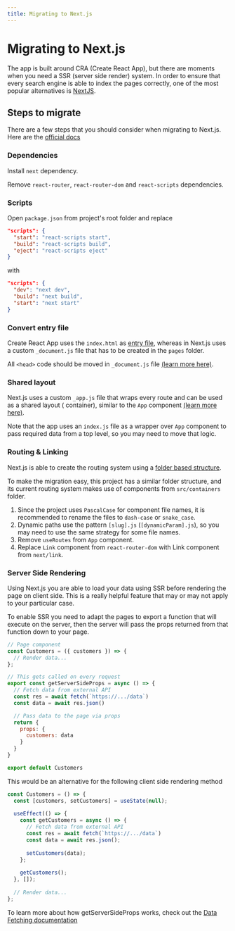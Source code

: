 ```yaml
---
title: Migrating to Next.js
---
```


# Migrating to Next.js

The app is built around CRA (Create React App), but there are moments when you need a SSR (server
side render) system. In order to ensure that every search engine is able to index the pages
correctly, one of the most popular alternatives is [NextJS](https://nextjs.org/).

## Steps to migrate

There are a few steps that you should consider when migrating to Next.js. Here are the
[official docs](https://nextjs.org/docs/migrating/from-create-react-app)

### Dependencies

Install `next` dependency.

Remove `react-router`, `react-router-dom` and `react-scripts` dependencies.

### Scripts

Open `package.json` from project's root folder and replace

```json
"scripts": {
  "start": "react-scripts start",
  "build": "react-scripts build",
  "eject": "react-scripts eject"
}
```

with

```json
"scripts": {
  "dev": "next dev",
  "build": "next build",
  "start": "next start"
}
```

### Convert entry file

Create React App uses the `index.html`
as [entry file](https://create-react-app.dev/docs/using-the-public-folder), whereas in Next.js uses
a custom `_document.js` file that has to be created in the `pages` folder.

All `<head>` code should be moved in `_document.js`
file [(learn more here)](https://nextjs.org/docs/advanced-features/custom-document).

### Shared layout

Next.js uses a custom `_app.js` file that wraps every route and can be used as a shared layout (
container), similar to the `App`
component [(learn more here)](https://nextjs.org/docs/advanced-features/custom-app).

Note that the app uses an `index.js` file as a wrapper over `App` component to pass required data
from a top level, so you may need to move that logic.

### Routing & Linking

Next.js is able to create the routing system using
a [folder based structure](https://nextjs.org/docs/routing/introduction).

To make the migration easy, this project has a similar folder structure, and its current routing
system makes use of components from `src/containers` folder.

1. Since the project uses `PascalCase` for component file names, it is recommended to rename the
   files to `dash-case`
   or `snake_case`.
2. Dynamic paths use the pattern `[slug].js` (`[dynamicParam].js`), so you may need to use the same
   strategy for some file names.
3. Remove `useRoutes` from `App` component.
4. Replace `Link` component from `react-router-dom` with Link component from `next/link`.

### Server Side Rendering

Using Next.js you are able to load your data using SSR before rendering the page on client side. 
This is a really helpful feature that may or may not apply to your particular case. 

To enable SSR you need to adapt the pages to export a function that will execute on the server, 
then the server will pass the props returned from that function down to your page.  

```jsx
// Page component
const Customers = ({ customers }) => {
  // Render data...
};

// This gets called on every request
export const getServerSideProps = async () => {
  // Fetch data from external API
  const res = await fetch(`https://.../data`)
  const data = await res.json()

  // Pass data to the page via props
  return { 
    props: { 
      customers: data
    } 
  }
}

export default Customers
```

This would be an alternative for the following client side rendering method

```jsx
const Customers = () => {
  const [customers, setCustomers] = useState(null);
  
  useEffect(() => {
    const getCustomers = async () => {
      // Fetch data from external API
      const res = await fetch(`https://.../data`)
      const data = await res.json();
      
      setCustomers(data);
    };
    
    getCustomers();
  }, []);
  
  // Render data...
};
```

To learn more about how getServerSideProps works, check out the [Data Fetching documentation](https://nextjs.org/docs/basic-features/data-fetching#getserversideprops-server-side-rendering)
